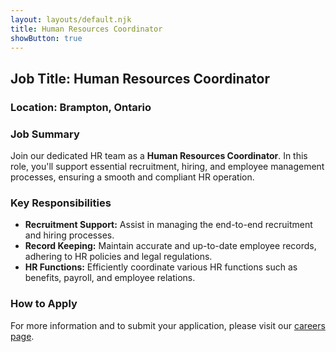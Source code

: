 ```yaml
---
layout: layouts/default.njk
title: Human Resources Coordinator
showButton: true
---
```

## Job Title: **Human Resources Coordinator**

### Location: **Brampton, Ontario**

### Job Summary
Join our dedicated HR team as a **Human Resources Coordinator**. In this role, you'll support essential recruitment, hiring, and employee management processes, ensuring a smooth and compliant HR operation.

### Key Responsibilities
- **Recruitment Support:** Assist in managing the end-to-end recruitment and hiring processes.
- **Record Keeping:** Maintain accurate and up-to-date employee records, adhering to HR policies and legal regulations.
- **HR Functions:** Efficiently coordinate various HR functions such as benefits, payroll, and employee relations.

### How to Apply  
For more information and to submit your application, please visit our [careers page](../Jobs/HRCoordinator).
